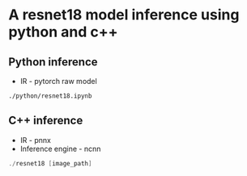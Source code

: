 # A resnet18 model inference using python and c++


## Python inference 
- IR - pytorch raw model 

```
./python/resnet18.ipynb
```

## C++ inference 
- IR - pnnx 
- Inference engine - ncnn 

```c++
./resnet18 [image_path]
```

